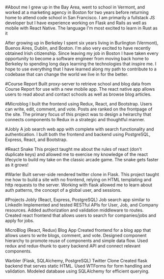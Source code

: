 #About me
I grew up in the Bay Area, went to school in Vermont, and worked at a marketing agency in Boston for two years before returning home to attend code school in San Francisco. I am primarily a fullstack JS developer but I have experience working on Flask and Rails as well as mobile with React Native. The language I'm most excited to learn in Rust as it 

After growing up in Berkeley I spent six years living in Burlington (Vermont), Buenos Aires, Dublin, and Boston. I'm also very excited to have recently obtained Irish citizenship. Since leaving my job in Boston I have taken every opportunity to become a software engineer from moving back home to Berkeley to spending long days learning the technologies that inspire me. I hope to use everything that I have learned along my path to contribute to a codebase that can change the world we live in for the better.

#Course Report
Built proxy-server to retrieve school and blog data from Course Report for use with a new mobile app. The react native app allows users to read about and contact schools as well as browse blog articles.

#Microblog
I built the frontend using Redux, React, and Bootstrap. Users can write, edit, comment, and vote. Posts are ranked on the frontpage of the site. The primary focus of this project was to design a heirarchy that connects components to Redux in a strategic and thoughtful manner.

#Jobly
A job search web app with complete with search functionality and authentication. I built both the frontend and backend using PostgreSQL, Express, React, and Bootstrap.

#React Snake
This project taught me about the rules of react (don't duplicate keys) and allowed me to exercise my knowledge of the react lifecycle to build my take on the classic arcade game. The snake gets faster as it grows!

#Warler
Built server-side rendered twitter clone in Flask. This project taught me how to build a site with no frontend, relying on HTML templating and http requests to the server. Working with flask allowed me to learn about auth patterns, the concept of a global user, and sessions.

#Projects
Jobly (React,  Express, PostgreSQL)
Job search app similar to LinkedIn
Implemented and tested RESTful APIs for User, Job, and Company resources.
Added authorization and validation middleware to routes.
Created react frontend that allows users to search for companies/jobs and apply for jobs.

MicroBlog (React, Redux)
Blog App
Created frontend for a blog app that allows users to write blogs, comment, and vote.
Designed component hierarchy to promote reuse of components and simple data flow.
Used redux and redux-thunk to query backend API and connect relevant components.

Warbler (Flask, SQLAlchemy, PostgreSQL)
Twitter Clone
Created flask backend that serves static HTML.
Used WTForms for form handling and validation.
Modeled database using SQLAlchemy for efficient querying.




